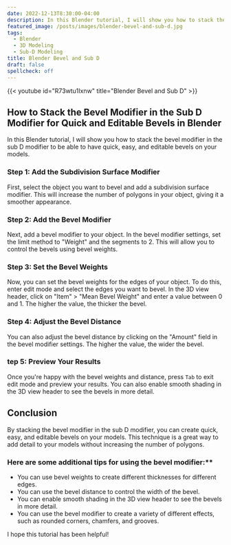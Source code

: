 ```yaml
---
date: 2022-12-13T8:30:00-04:00
description: In this Blender tutorial, I will show you how to stack the bevel modifier in the sub D modifier to be able to have quick, easy, and editable bevels on your models.
featured_image: /posts/images/blender-bevel-and-sub-d.jpg
tags:
  - Blender
  - 3D Modeling
  - Sub-D Modeling
title: Blender Bevel and Sub D
draft: false
spellcheck: off
---
```


{{< youtube id="R73wtu1Ixnw" title="Blender Bevel and Sub D" >}}

## How to Stack the Bevel Modifier in the Sub D Modifier for Quick and Editable Bevels in Blender

In this Blender tutorial, I will show you how to stack the bevel modifier in the sub D modifier to be able to have quick, easy, and editable bevels on your models.

### Step 1: Add the Subdivision Surface Modifier

First, select the object you want to bevel and add a subdivision surface modifier. This will increase the number of polygons in your object, giving it a smoother appearance.

### Step 2: Add the Bevel Modifier

Next, add a bevel modifier to your object. In the bevel modifier settings, set the limit method to "Weight" and the segments to 2. This will allow you to control the bevels using bevel weights.

### Step 3: Set the Bevel Weights

Now, you can set the bevel weights for the edges of your object. To do this, enter edit mode and select the edges you want to bevel. In the 3D view header, click on "Item" > "Mean Bevel Weight" and enter a value between 0 and 1. The higher the value, the thicker the bevel.

### Step 4: Adjust the Bevel Distance

You can also adjust the bevel distance by clicking on the "Amount" field in the bevel modifier settings. The higher the value, the wider the bevel.

### tep 5: Preview Your Results

Once you're happy with the bevel weights and distance, press `Tab` to exit edit mode and preview your results. You can also enable smooth shading in the 3D view header to see the bevels in more detail.

## Conclusion

By stacking the bevel modifier in the sub D modifier, you can create quick, easy, and editable bevels on your models. This technique is a great way to add detail to your models without increasing the number of polygons.

### Here are some additional tips for using the bevel modifier:\*\*

- You can use bevel weights to create different thicknesses for different edges.
- You can use the bevel distance to control the width of the bevel.
- You can enable smooth shading in the 3D view header to see the bevels in more detail.
- You can use the bevel modifier to create a variety of different effects, such as rounded corners, chamfers, and grooves.

I hope this tutorial has been helpful!
